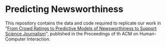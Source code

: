 # Predicting Newsworthiness

This repository contains the data and code required to replicate our work in "[From Crowd Ratings to Predictive Models of Newsworthiness to Support Science Journalism](https://doi.org/10.1145/3555542)", published in the Proceedings of th ACM on Human-Computer Interaction.
